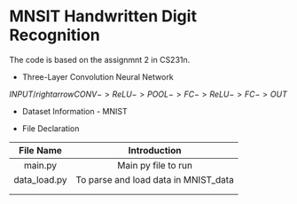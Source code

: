 # MNSIT Handwritten Digit Recognition

The code is based on the assignmnt 2 in CS231n. 

* Three-Layer Convolution Neural Network 

$INPUT /rightarrow CONV->ReLU->POOL->FC->ReLU->FC->OUT$

* Dataset Information - MNIST



* File Declaration 

|File Name|Introduction|
|:-:|:-:|
|main.py|Main py file to run|
|data_load.py|To parse and load data in MNIST_data|
|||
|||

